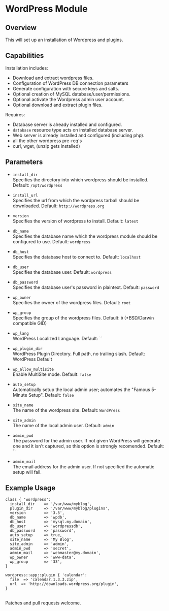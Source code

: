 # WordPress Module

## Overview

This will set up an installation of Wordpress and plugins.

## Capabilities

Installation includes:

- Download and extract wordpress files.
- Configuration of WordPress DB connection parameters
- Generate configuration with secure keys and salts.
- Optional creation of MySQL database/user/permissions.
- Optional activate the Wordpress admin user account.
- Optional download and extract plugin files.

Requires:

- Database server is already installed and configured.
- `database` resource type acts on installed database server.
- Web server is already installed and configured (including php).
- all the other wordpress pre-req's
- curl, wget, (unzip gets installed)

## Parameters

* `install_dir`<br />
  Specifies the directory into which wordpress should be installed. Default: `/opt/wordpress`

* `install_url`<br />
  Specifies the url from which the wordpress tarball should be downloaded.  Default: `http://wordpress.org`

* `version`<br />
  Specifies the version of wordpress to install. Default: `latest`

* `db_name`<br />
  Specifies the database name which the wordpress module should be configured to use. Default: `wordpress`

* `db_host`<br />
  Specifies the database host to connect to. Default: `localhost`

* `db_user`<br />
  Specifies the database user. Default: `wordpress`

* `db_password`<br />
  Specifies the database user's password in plaintext. Default: `password`

* `wp_owner`<br />
  Specifies the owner of the wordpress files. Default: `root`

* `wp_group`<br />
  Specifies the group of the wordpress files. Default: `0` (\*BSD/Darwin compatible GID)

* `wp_lang` <br />
  WordPress Localized Language. Default: ``

* `wp_plugin_dir` <br />
  WordPress Plugin Directory. Full path, no trailing slash. Default: WordPress Default

* `wp_allow_multisite` <br />
  Enable MultiSite mode. Default: `false`

* `auto_setup` <br />
  Automatically setup the local admin user; automates the "Famous 5-Minute Setup". Default: `false`

* `site_name` <br />
  The name of the wordpress site. Default: `WordPress`

* `site_admin` <br />
  The name of the local admin user. Default: `admin`

* `admin_pwd` <br />
  The password for the admin user. If not given WordPress will generate one
  and it isn't captured, so this option is strongly recomended. Default: ``

* `admin_mail`<br />
  The email address for the admin user. If not specified the automatic setup
  will fail.

## Example Usage

```puppet
class { 'wordpress':
  install_dir    => '/var/www/myblog',
  plugin_dir     => '/var/www/myblog/plugins',
  version        => '3.5',
  db_name        => 'wpdb',
  db_host        => 'mysql.my.domain',
  db_user        => 'wordpressdb',
  db_password    => 'password',
  auto_setup     => true,
  site_name      => 'My Blog',
  site_admin     => 'admin',
  admin_pwd      => 'secret',
  admin_mail     => 'webmaster@my.domain',
  wp_owner       => 'www-data',
  wp_group       => '33',
}

wordpress::app::plugin { 'calendar':
  file  => 'calendar.1.3.3.zip',
  url  => 'http://downloads.wordpress.org/plugin',
}
```

##
Patches and pull requests welcome.
